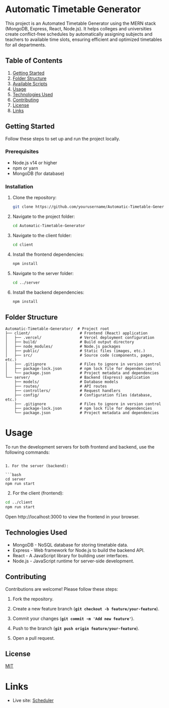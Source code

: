 # Automatic Timetable Generator

This project is an Automated Timetable Generator using the MERN stack (MongoDB, Express, React, Node.js). It helps colleges and universities create conflict-free schedules by automatically assigning subjects and teachers to available time slots, ensuring efficient and optimized timetables for all departments.

## Table of Contents

1. [Getting Started](#getting-started)
2. [Folder Structure](#folder-structure)
3. [Available Scripts](#available-scripts)
4. [Usage](#usage)
5. [Technologies Used](#technologies-used)
6. [Contributing](#contributing)
7. [License](#license)
8. [Links](#links)

## Getting Started

Follow these steps to set up and run the project locally.

### Prerequisites

- Node.js v14 or higher
- npm or yarn
- MongoDB (for database)

### Installation

1. Clone the repository:

    ```bash
    git clone https://github.com/yourusername/Automatic-Timetable-Generator.git
    ```

2. Navigate to the project folder:

    ```bash
    cd Automatic-Timetable-Generator
    ```

3. Navigate to the client folder:

    ```bash
    cd client
    ```

4. Install the frontend dependencies:

    ```bash
    npm install
    ```

5. Navigate to the server folder:

    ```bash
    cd ../server
    ```

6. Install the backend dependencies:

    ```bash
    npm install
    ```

## Folder Structure

```plaintext
Automatic-Timetable-Generator/  # Project root
├── client/                      # Frontend (React) application
│   ├── .vercel/                 # Vercel deployment configuration
│   ├── build/                   # Build output directory
│   ├── node_modules/            # Node.js packages
│   ├── public/                  # Static files (images, etc.)
│   ├── src/                     # Source code (components, pages, etc.)
│   ├── .gitignore               # Files to ignore in version control
│   ├── package-lock.json        # npm lock file for dependencies
│   └── package.json             # Project metadata and dependencies
└── server/                      # Backend (Express) application
    ├── models/                  # Database models
    ├── routes/                  # API routes
    ├── controllers/             # Request handlers
    ├── config/                  # Configuration files (database, etc.)
    ├── .gitignore               # Files to ignore in version control
    ├── package-lock.json        # npm lock file for dependencies
    └── package.json             # Project metadata and dependencies
```
# Usage

To run the development servers for both frontend and backend, use the following commands:
```

1. For the server (backend):

```bash
cd server
npm run start
```

2. For the client (frontend):

```bash
cd ../client
npm run start
```
Open http://localhost:3000 to view the frontend in your browser.

## Technologies Used

- MongoDB - NoSQL database for storing timetable data.
- Express - Web framework for Node.js to build the backend API.
- React - A JavaScript library for building user interfaces.
- Node.js - JavaScript runtime for server-side development.

## Contributing

Contributions are welcome! Please follow these steps:

1. Fork the repository.

2. Create a new feature branch (**`git checkout -b feature/your-feature`**).

3. Commit your changes (**`git commit -m 'Add new feature'`**).

4. Push to the branch (**`git push origin feature/your-feature`**).

5. Open a pull request.

## License

[MIT](https://choosealicense.com/licenses/mit/)

# Links

- Live site: [Scheduler](https://automatic-timetable-generator.vercel.app/) 

